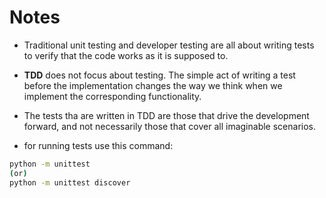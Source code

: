# Notes

- Traditional unit testing and developer testing are all about writing tests to verify that the code works as it is supposed to.

- **TDD** does not focus about testing. The simple act of writing a test before the implementation changes the way we think when we implement the corresponding functionality.

- The tests tha are written in TDD are those that drive the development forward, and not necessarily those that cover all imaginable scenarios.

- for running tests use this command:
```bash
python -m unittest
(or)
python -m unittest discover
```